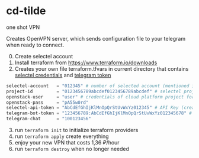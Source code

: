 # cd-tilde
one shot VPN

Creates OpenVPN server, which sends configuration file to your telegram when ready to connect.

0. Create selectel account
1. Install terraform from https://www.terraform.io/downloads
2. Creates your own file terraform.tfvars in current directory that contains [selectel credentials](https://kb.selectel.com/docs/cloud/servers/tools/how_to_use_terraform/#provider-configuration) and [telegram token](https://core.telegram.org/bots#6-botfather)
```terraform
selectel-account   = "012345" # number of selected account (mentioned in control panel )
project-id         = "0123456789abcdef0123456789abcdef" # selectel project id (shows after creating project in cloud platform)
openstack-user     = "user" # credentials of cloud platform project for openstack
openstack-pass     = "pA55w0rd"
selectel-api-token = "AbCdEfGhIjKlMnOpQrStUvWxYz012345" # API Key (creates in Setings of Control Panel)
telegram-bot-token = "123456789:AbCdEfGhIjKlMnOpQrStUvWxYz012345678" # bot token 
telegram-chat      = "100123456"
```
3. run `terraform init` to initialize terraform providers
4. run `terraform apply` create everything
5. enjoy your new VPN that costs 1,36 ₽/hour
6. run `terraform destroy` when no longer needed
